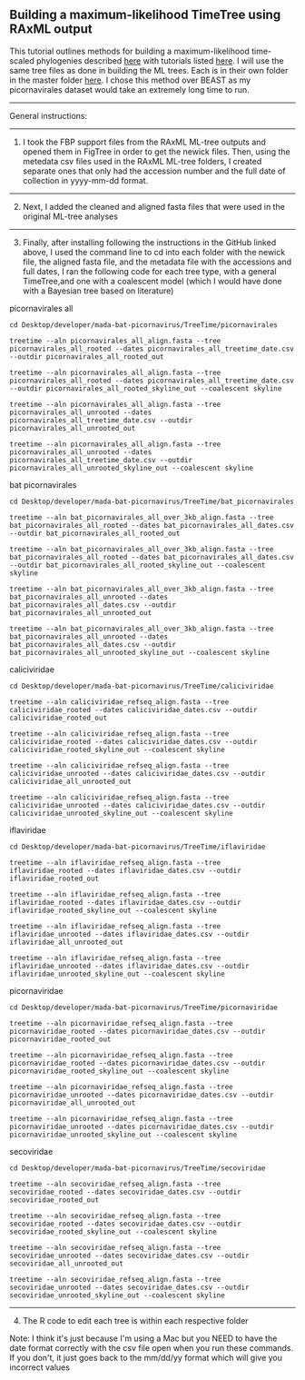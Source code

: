 Building a maximum-likelihood TimeTree using RAxML output
---

This tutorial outlines methods for building a maximum-likelihood time-scaled phylogenies described [here](https://www.ncbi.nlm.nih.gov/pmc/articles/PMC5758920/) with tutorials listed [here](https://github.com/neherlab/treetime). I will use the same tree files as done in building the ML trees. Each is in their own folder in the master folder [here](). I chose this method over BEAST as my picornavirales dataset would take an extremely long time to run. 

---
General instructions: 
___
1. I took the FBP support files from the RAxML ML-tree outputs and opened them in FigTree in order to get the newick files. Then, using the metedata csv files used in the RAxML ML-tree folders, I created separate ones that only had the accession number and the full date of collection in yyyy-mm-dd format. 
---

2. Next, I added the cleaned and aligned fasta files that were used in the original ML-tree analyses

---
3. Finally, after installing following the instructions in the GitHub linked above, I used the command line to cd into each folder with the newick file, the aligned fasta file, and the metadata file with the accessions and full dates, I ran the following code for each tree type, with a general TimeTree,and one with a coalescent model (which I would have done with a Bayesian tree based on literature)

picornavirales all
```
cd Desktop/developer/mada-bat-picornavirus/TreeTime/picornavirales

treetime --aln picornavirales_all_align.fasta --tree picornavirales_all_rooted --dates picornavirales_all_treetime_date.csv --outdir picornavirales_all_rooted_out

treetime --aln picornavirales_all_align.fasta --tree picornavirales_all_rooted --dates picornavirales_all_treetime_date.csv --outdir picornavirales_all_rooted_skyline_out --coalescent skyline

treetime --aln picornavirales_all_align.fasta --tree picornavirales_all_unrooted --dates picornavirales_all_treetime_date.csv --outdir picornavirales_all_unrooted_out

treetime --aln picornavirales_all_align.fasta --tree picornavirales_all_unrooted --dates picornavirales_all_treetime_date.csv --outdir picornavirales_all_unrooted_skyline_out --coalescent skyline

```

bat picornavirales
```
cd Desktop/developer/mada-bat-picornavirus/TreeTime/bat_picornavirales

treetime --aln bat_picornavirales_all_over_3kb_align.fasta --tree bat_picornavirales_all_rooted --dates bat_picornavirales_all_dates.csv --outdir bat_picornavirales_all_rooted_out

treetime --aln bat_picornavirales_all_over_3kb_align.fasta --tree bat_picornavirales_all_rooted --dates bat_picornavirales_all_dates.csv --outdir bat_picornavirales_all_rooted_skyline_out --coalescent skyline

treetime --aln bat_picornavirales_all_over_3kb_align.fasta --tree bat_picornavirales_all_unrooted --dates bat_picornavirales_all_dates.csv --outdir bat_picornavirales_all_unrooted_out

treetime --aln bat_picornavirales_all_over_3kb_align.fasta --tree bat_picornavirales_all_unrooted --dates bat_picornavirales_all_dates.csv --outdir bat_picornavirales_all_unrooted_skyline_out --coalescent skyline

```

caliciviridae
```
cd Desktop/developer/mada-bat-picornavirus/TreeTime/caliciviridae

treetime --aln caliciviridae_refseq_align.fasta --tree caliciviridae_rooted --dates caliciviridae_dates.csv --outdir caliciviridae_rooted_out

treetime --aln caliciviridae_refseq_align.fasta --tree caliciviridae_rooted --dates caliciviridae_dates.csv --outdir caliciviridae_rooted_skyline_out --coalescent skyline

treetime --aln caliciviridae_refseq_align.fasta --tree caliciviridae_unrooted --dates caliciviridae_dates.csv --outdir caliciviridae_all_unrooted_out

treetime --aln caliciviridae_refseq_align.fasta --tree caliciviridae_unrooted --dates caliciviridae_dates.csv --outdir caliciviridae_unrooted_skyline_out --coalescent skyline
```

iflaviridae
```
cd Desktop/developer/mada-bat-picornavirus/TreeTime/iflaviridae

treetime --aln iflaviridae_refseq_align.fasta --tree iflaviridae_rooted --dates iflaviridae_dates.csv --outdir iflaviridae_rooted_out

treetime --aln iflaviridae_refseq_align.fasta --tree iflaviridae_rooted --dates iflaviridae_dates.csv --outdir iflaviridae_rooted_skyline_out --coalescent skyline

treetime --aln iflaviridae_refseq_align.fasta --tree iflaviridae_unrooted --dates iflaviridae_dates.csv --outdir iflaviridae_all_unrooted_out

treetime --aln iflaviridae_refseq_align.fasta --tree iflaviridae_unrooted --dates iflaviridae_dates.csv --outdir iflaviridae_unrooted_skyline_out --coalescent skyline
```

picornaviridae
```
cd Desktop/developer/mada-bat-picornavirus/TreeTime/picornaviridae

treetime --aln picornaviridae_refseq_align.fasta --tree picornaviridae_rooted --dates picornaviridae_dates.csv --outdir picornaviridae_rooted_out

treetime --aln picornaviridae_refseq_align.fasta --tree picornaviridae_rooted --dates picornaviridae_dates.csv --outdir picornaviridae_rooted_skyline_out --coalescent skyline

treetime --aln picornaviridae_refseq_align.fasta --tree picornaviridae_unrooted --dates picornaviridae_dates.csv --outdir picornaviridae_all_unrooted_out

treetime --aln picornaviridae_refseq_align.fasta --tree picornaviridae_unrooted --dates picornaviridae_dates.csv --outdir picornaviridae_unrooted_skyline_out --coalescent skyline
```

secoviridae
```
cd Desktop/developer/mada-bat-picornavirus/TreeTime/secoviridae

treetime --aln secoviridae_refseq_align.fasta --tree secoviridae_rooted --dates secoviridae_dates.csv --outdir secoviridae_rooted_out

treetime --aln secoviridae_refseq_align.fasta --tree secoviridae_rooted --dates secoviridae_dates.csv --outdir secoviridae_rooted_skyline_out --coalescent skyline

treetime --aln secoviridae_refseq_align.fasta --tree secoviridae_unrooted --dates secoviridae_dates.csv --outdir secoviridae_all_unrooted_out

treetime --aln secoviridae_refseq_align.fasta --tree secoviridae_unrooted --dates secoviridae_dates.csv --outdir secoviridae_unrooted_skyline_out --coalescent skyline
```


---
4. The R code to edit each tree is within each respective folder

Note: I think it's just because I'm using a Mac but you NEED to have the date format correctly with the csv file open when you run these commands. If you don't, it just goes back to the mm/dd/yy format which will give you incorrect values

